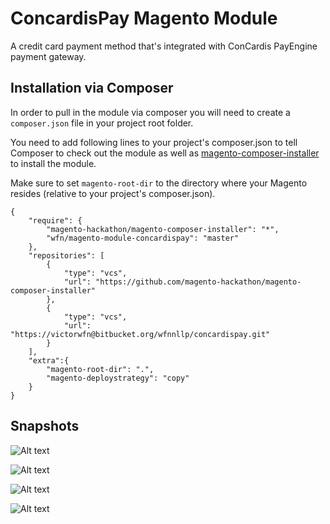 # ConcardisPay Magento Module
A credit card payment method that's integrated with ConCardis PayEngine payment gateway.

## Installation via Composer
In order to pull in the module via composer you will need to create a `composer.json` file in your project root folder.

You need to add following lines to your project's composer.json to tell Composer to check out the module as well as [magento-composer-installer](https://github.com/Cotya/magento-composer-installer) to install the module.

Make sure to set `magento-root-dir` to the directory where your Magento resides (relative to your project's composer.json).
```
{
    "require": {
        "magento-hackathon/magento-composer-installer": "*",
        "wfn/magento-module-concardispay": "master"
    },
    "repositories": [
        {
            "type": "vcs",
            "url": "https://github.com/magento-hackathon/magento-composer-installer"
        },
        {
            "type": "vcs",
            "url": "https://victorwfn@bitbucket.org/wfnnllp/concardispay.git"
        }
    ],
    "extra":{
        "magento-root-dir": ".",
        "magento-deploystrategy": "copy"
    }
}
```

## Snapshots

![Alt text](https://cloud.githubusercontent.com/assets/4705073/24683013/a873194a-196a-11e7-9878-4de28c03ae80.png)

![Alt text](https://cloud.githubusercontent.com/assets/4705073/24683015/a88198e4-196a-11e7-9151-9860eda01afb.png)

![Alt text](https://cloud.githubusercontent.com/assets/4705073/24683016/a8847136-196a-11e7-8e69-d939fb777206.png)

![Alt text](https://cloud.githubusercontent.com/assets/4705073/24683014/a8811590-196a-11e7-890d-bea072c3b590.png)
